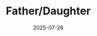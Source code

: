 ---
title: Father/Daughter
fulltitle: Father/Daughter
date: 2025-07-28
tags:
- 2025
characters:
- baron
- tzipora
categories:
- characters
- clothing & uniforms
- police & military
keywords:
- 2025
rgb: 97, 82, 127
url: /stories/father-daughter/
image: /images/fullres/father-daughter.jpg
---